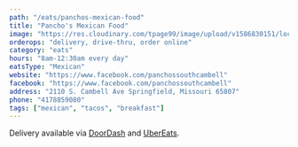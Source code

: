 ```yaml
---
path: "/eats/panchos-mexican-food"
title: "Pancho's Mexican Food"
image: "https://res.cloudinary.com/tpage99/image/upload/v1586830151/local417eats/local417eatslogo.png"
orderops: "delivery, drive-thru, order online"
category: "eats"
hours: "8am-12:30am every day"
eatsType: "Mexican"
website: "https://www.facebook.com/panchossouthcambell"
facebook: "https://www.facebook.com/panchossouthcambell"
address: "2110 S. Cambell Ave Springfield, Missouri 65807"
phone: "4178859080"
tags: ["mexican", "tacos", "breakfast"]
---
```


Delivery available via [DoorDash](https://www.doordash.com/store/pancho-s-mexican-food-springfield-403773/en-US) and [UberEats](https://www.ubereats.com/springfield-mo/food-delivery/panchos-mexican-food/zxbw0ImWSGiJNTFXXA2p5Q).